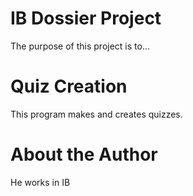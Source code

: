 IB Dossier Project
====

The purpose of this project is to...

Quiz Creation
===
This program makes and creates quizzes.

About the Author
===
He works in IB
